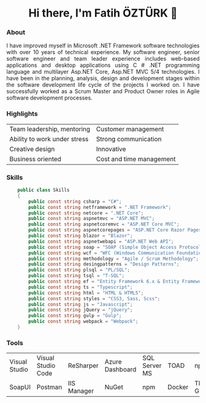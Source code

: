 <h1 align="center">Hi there, I'm Fatih ÖZTÜRK 👋</h1>

<div align="justify">
  <h3>About</h3>
  <p>I have improved myself in Microsoft .NET Framework software technologies with over 10 years of technical experience. My software engineer, senior software engineer and team leader experience includes web-based applications and desktop applications using C # .NET programming language and multilayer Asp.NET Core, Asp.NET MVC 5/4 technologies. I have been in the planning, analysis, design and development stages within the software development life cycle of the projects I worked on. I have successfully worked as a Scrum Master and Product Owner roles in Agile software development processes.</p>
  <h3>Highlights</h3>
  <table>
    <tr>
      <td>Team leadership, mentoring</td>
      <td>Customer management</td>
    </tr>
    <tr>
      <td>Ability to work under stress</td>
      <td>Strong communication</td>
    </tr>
    <tr>
      <td>Creative design</td>
      <td>Innovative</td>
    </tr>
    <tr>
      <td>Business oriented</td>
      <td>Cost and time management</td>
    </tr>
  </table>
</div>

### Skills
```csharp
    public class Skills
    {
        public const string csharp = "C#";
        public const string netframework = ".NET Framework";
        public const string netcore = ".NET Core";
        public const string aspnetmvc = "ASP.NET MVC";
        public const string aspnetcoremvc = "ASP.NET Core MVC";
        public const string aspnetcorepages = "ASP.NET Core Razor Pages";
        public const string blazor = "Blazor";
        public const string aspnetwebapi = "ASP.NET Web API";
        public const string soap = "SOAP (Simple Object Access Protocol)";
        public const string wcf = "WFC (Windows Communication Foundation)";
        public const string methodology = "Agile / Scrum Methodology";
        public const string desingpatterns = "Design Patterns";
        public const string plsql = "PL/SQL";
        public const string tsql = "T-SQL";
        public const string ef = "Entity Framework 6.x & Entity Framework Core";
        public const string ts = "Typescript";
        public const string html = "HTML & HTML5";
        public const string styles = "CSS3, Sass, Scss";
        public const string js = "Javascript";
        public const string jQuery = "jQuery";
        public const string gulp = "Gulp";
        public const string webpack = "Webpack";
    }
```
### Tools
<table>
    <tr>
      <td>Visual Studio</td>
      <td>Visual Studio Code</td>
      <td>ReSharper</td>
			<td>Azure Dashboard</td>
      <td>SQL Server MS</td>
			<td>TOAD</td>
			 <td>npm</td>
			<td>SourceTree</td>
    </tr>
    <tr>
      <td>SoapUI</td>
      <td>Postman</td>
			<td>IIS Manager</td>
			<td>NuGet</td>
      <td>npm</td>
			<td>Docker</td>
			<td>TFS, Github</td>
			<td></td>
    </tr>
  </table>
